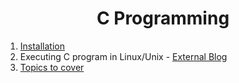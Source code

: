 <h1 align='center'>C Programming</h1>

1. [Installation](installation.md)
2. Executing C program in Linux/Unix - [External Blog](https://yokesh004.blogspot.com/2020/08/executing-c-program-in-unixlinux.html)
3. [Topics to cover](#)
